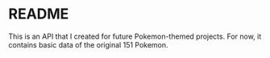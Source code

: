 # README

This is an API that I created for future Pokemon-themed projects. For now, it contains basic data of the original 151 Pokemon.
